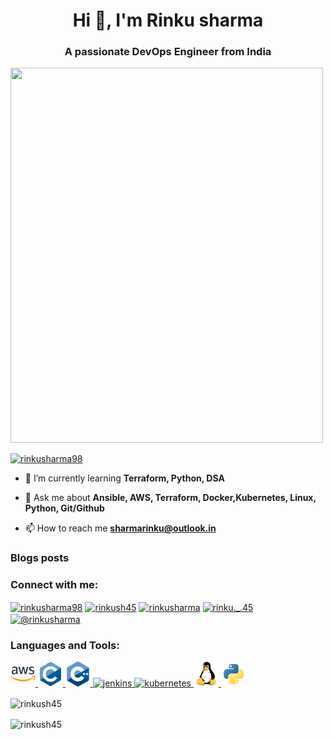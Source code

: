 
<h1 align="center">Hi 👋, I'm Rinku sharma</h1>
<h3 align="center">A passionate DevOps Engineer from India</h3>
<img src="https://github.com/rinkush45/rinkush45.git/@Rinku sharma.mp4" width="500" height="600">

<p align="left"> <a href="https://twitter.com/rinkusharma98" target="blank"><img src="https://img.shields.io/twitter/follow/rinkusharma98?logo=twitter&style=for-the-badge" alt="rinkusharma98" /></a> </p>

- 🌱 I’m currently learning **Terraform, Python, DSA**

- 💬 Ask me about **Ansible, AWS, Terraform, Docker,Kubernetes, Linux, Python, Git/Github**

- 📫 How to reach me **sharmarinku@outlook.in**

### Blogs posts
<!-- BLOG-POST-LIST:START -->
<!-- BLOG-POST-LIST:END -->

<h3 align="left">Connect with me:</h3>
<p align="left">
<a href="https://twitter.com/rinkusharma98" target="blank"><img align="center" src="https://raw.githubusercontent.com/rahuldkjain/github-profile-readme-generator/master/src/images/icons/Social/twitter.svg" alt="rinkusharma98" height="30" width="40" /></a>
<a href="https://linkedin.com/in/rinkush45" target="blank"><img align="center" src="https://raw.githubusercontent.com/rahuldkjain/github-profile-readme-generator/master/src/images/icons/Social/linked-in-alt.svg" alt="rinkush45" height="30" width="40" /></a>
<a href="https://fb.com/rinkusharma" target="blank"><img align="center" src="https://raw.githubusercontent.com/rahuldkjain/github-profile-readme-generator/master/src/images/icons/Social/facebook.svg" alt="rinkusharma" height="30" width="40" /></a>
<a href="https://instagram.com/rinku._.45" target="blank"><img align="center" src="https://raw.githubusercontent.com/rahuldkjain/github-profile-readme-generator/master/src/images/icons/Social/instagram.svg" alt="rinku._.45" height="30" width="40" /></a>
<a href="https://medium.com/@rinkusharma" target="blank"><img align="center" src="https://raw.githubusercontent.com/rahuldkjain/github-profile-readme-generator/master/src/images/icons/Social/medium.svg" alt="@rinkusharma" height="30" width="40" /></a>
</p>

<h3 align="left">Languages and Tools:</h3>
<p align="left"> <a href="https://aws.amazon.com" target="_blank" rel="noreferrer"> <img src="https://raw.githubusercontent.com/devicons/devicon/master/icons/amazonwebservices/amazonwebservices-original-wordmark.svg" alt="aws" width="40" height="40"/> </a> <a href="https://www.cprogramming.com/" target="_blank" rel="noreferrer"> <img src="https://raw.githubusercontent.com/devicons/devicon/master/icons/c/c-original.svg" alt="c" width="40" height="40"/> </a> <a href="https://www.w3schools.com/cpp/" target="_blank" rel="noreferrer"> <img src="https://raw.githubusercontent.com/devicons/devicon/master/icons/cplusplus/cplusplus-original.svg" alt="cplusplus" width="40" height="40"/> </a> <a href="https://www.jenkins.io" target="_blank" rel="noreferrer"> <img src="https://www.vectorlogo.zone/logos/jenkins/jenkins-icon.svg" alt="jenkins" width="40" height="40"/> </a> <a href="https://kubernetes.io" target="_blank" rel="noreferrer"> <img src="https://www.vectorlogo.zone/logos/kubernetes/kubernetes-icon.svg" alt="kubernetes" width="40" height="40"/> </a> <a href="https://www.linux.org/" target="_blank" rel="noreferrer"> <img src="https://raw.githubusercontent.com/devicons/devicon/master/icons/linux/linux-original.svg" alt="linux" width="40" height="40"/> </a> <a href="https://www.python.org" target="_blank" rel="noreferrer"> <img src="https://raw.githubusercontent.com/devicons/devicon/master/icons/python/python-original.svg" alt="python" width="40" height="40"/> </a> </p>

<p><img align="center" src="https://github-readme-stats.vercel.app/api/top-langs?username=rinkush45&show_icons=true&locale=en&layout=compact" alt="rinkush45" /></p>

<p><img align="center" src="https://github-readme-streak-stats.herokuapp.com/?user=rinkush45&" alt="rinkush45" /></p>
